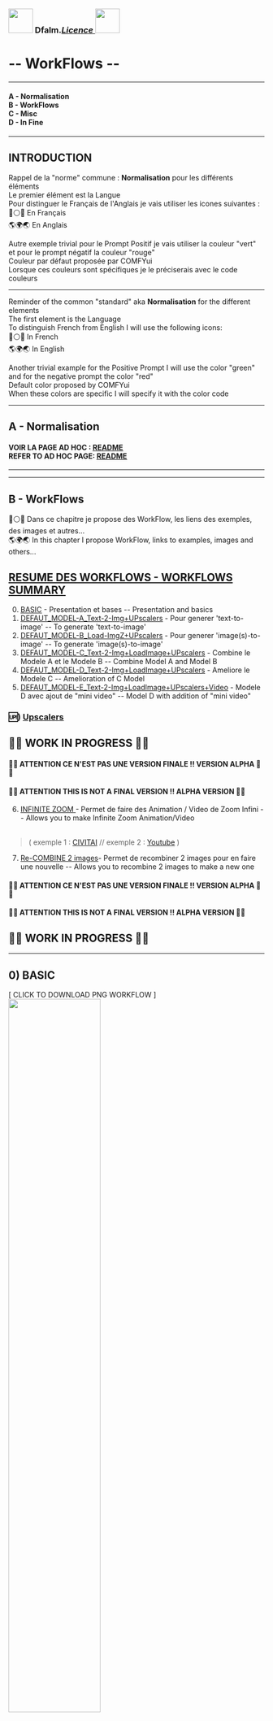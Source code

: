 ### <a href="https://creativecommons.org/publicdomain/zero/1.0/"><img src="https://raw.githubusercontent.com/Dfalm-Original/COMFYui/main/images/CC-0-Violet.png" height="48"></a> Dfalm.<i>[Licence ](https://github.com/Dfalm-Original/COMFYui?tab=License-1-ov-file)</i><a href="https://fr.wikipedia.org/wiki/WTFPL"><img src="https://raw.githubusercontent.com/Dfalm-Original/COMFYui/main/images/WTFPL_logo.svg.png" height="48"></a>
# **-- WorkFlows --**
<hr>

#### A - Normalisation<br>B - WorkFlows<br>C - Misc<br>D - In Fine
----
## INTRODUCTION
Rappel de la "norme" commune : **Normalisation** pour les différents éléments<br>
Le premier élément est la Langue<br>
Pour distinguer le Français de l'Anglais je vais utiliser les icones suivantes :<br>
🔵⚪️🔴 En Français<br>
🌎🌍🌏 En Anglais

Autre exemple trivial pour le Prompt Positif je vais utiliser la couleur "vert" et pour le prompt négatif la couleur "rouge"<br>
Couleur par défaut proposée par COMFYui<br>
Lorsque ces couleurs sont spécifiques je le préciserais avec le code couleurs

---
Reminder of the common "standard" aka **Normalisation** for the different elements<br>
The first element is the Language<br>
To distinguish French from English I will use the following icons:<br>
🔵⚪️🔴 In French<br>
🌎🌍🌏 In English<br>

Another trivial example for the Positive Prompt I will use the color "green" and for the negative prompt the color "red"<br>
Default color proposed by COMFYui<br>
When these colors are specific I will specify it with the color code

---
## A - Normalisation
#### VOIR LA PAGE AD HOC :  [ <u>README</u> ](https://github.com/Dfalm-Original/COMFYui)<br>REFER TO AD HOC PAGE: [ <u>README</u> ](https://github.com/Dfalm-Original/COMFYui)


-----
-----

## B - WorkFlows
🔵⚪️🔴 Dans ce chapitre je propose des WorkFlow, les liens des exemples, des images et autres...<br>🌎🌍🌏 In this chapter I propose WorkFlow, links to examples, images and others...

## [RESUME DES WORKFLOWS - WORKFLOWS SUMMARY ](Dfalm_Workflows.md)

0) <u>[BASIC](BASIC.md)</u> - Presentation et bases -- Presentation and basics
1) <u>[DEFAUT_MODEL-A_Text-2-Img+UPscalers](DEFAUT_MODEL-A.md)</u> - Pour generer 'text-to-image' -- To generate 'text-to-image'
2) <u>[DEFAUT_MODEL-B_Load-ImgZ+UPscalers](DEFAUT_MODEL-B.md)</u> - Pour generer 'image(s)-to-image' -- To generate 'image(s)-to-image'
3) <u>[DEFAUT_MODEL-C_Text-2-Img+LoadImage+UPscalers](DEFAUT_MODEL-C.md)</u> - Combine le Modele A et le Modele B -- Combine Model A and Model B
4) <u>[DEFAUT_MODEL-D_Text-2-Img+LoadImage+UPscalers](DEFAUT_MODEL-D.md)</u> - Ameliore le Modele C -- Amelioration of C Model
5) <u>[DEFAUT_MODEL-E_Text-2-Img+LoadImage+UPscalers+Video](DEFAUT_MODEL-E.md)</u> - Modele D avec ajout de "mini video" -- Model D with addition of "mini video"

### 🆙) <u>[Upscalers](Upscalers.md)</u>

## 🚧🚧 WORK IN PROGRESS 🚧🚧

#### 🚨🚨 ATTENTION CE N'EST PAS UNE VERSION FINALE !! VERSION ALPHA 🚨🚨
#### 🚨🚨 ATTENTION THIS IS NOT A FINAL VERSION !! ALPHA VERSION 🚨🚨
6) <u> [INFINITE ZOOM](Infinite-Zoom.md) </u>- Permet de faire des Animation / Video de Zoom Infini -- Allows you to make Infinite Zoom Animation/Video<br><br>
> (  exemple 1 : [CIVITAI](https://civitai.com/images/34925284) // exemple 2 : [Youtube](https://youtube.com/shorts/W1ugyeAG0Ys)  )<br> 

7) <u> [Re-COMBINE 2 images](Combine.md)</u>- Permet de recombiner 2 images pour en faire une nouvelle -- Allows you to recombine 2 images to make a new one<br>
#### 🚨🚨 ATTENTION CE N'EST PAS UNE VERSION FINALE !! VERSION ALPHA 🚨🚨
#### 🚨🚨 ATTENTION THIS IS NOT A FINAL VERSION !! ALPHA VERSION 🚨🚨
## 🚧🚧 WORK IN PROGRESS 🚧🚧 


<hr>

## 0) BASIC
[ CLICK TO DOWNLOAD PNG WORKFLOW ]<br>
<a href="Defaut/BASIC.png"><img src="Defaut/images/BASIC-V1.00-notes.jpg" width="60%"></a><br>

🔵⚪️🔴  Remplace le workflow **"default"**<br>  🌎🌍🌏 Replaces **"default"** workflow<br>
<img src="Defaut/images/default.png" width="30%"><br>

## 🔵⚪️🔴 VOIR LE WORKFLOW EN DETAIL  [ CLICK ] [BASIC](BASIC.md)<br>🌎🌍🌏 SEE THE WORKFLOW IN DETAIL [ CLICK ] [BASIC](BASIC.md)

### - Pour les UPScaler voir le chapitre idoine / UPScaler go to : <u>🆙 [Upscalers](Upscalers.md) </u>

<hr>

## I) -A-  DEFAUT_MODEL-A_Text-2-Img+UPscalers
[ CLICK TO DOWNLOAD PNG WORKFLOW ]<br>
<a href="Defaut/DEFAUT_MODEL-A_Text-2-Img+UPscalers.png"><img src="Defaut/images/DEFAUT_MODEL-A_Text-2-Img+UPscalersV1.00-notes.jpg" height="50%"></a><br>  


## 🔵⚪️🔴 Permet de faire *text-to-image* avec des options de *prompts* et la possibilité d'*UPScaler* l'image rendue <br>
#### ( Par defaut les deux UPscalers sont désactivés ❌ )
### Toutes les Options restent comnunes [ [BASIC](BASIC.md) ] :

## 🌎🌍🌏 Allows to do *text-to-image* with *prompts* options and the ability to *UPScaler* the rendered image <br>
#### ( By default both UPscalers are disabled ❌ )
### All Options remain common [ [BASIC](BASIC.md) ] :

## 🔵⚪️🔴 VOIR LE WORKFLOW EN DETAIL  [ CLICK ] [DEFAUT_MODEL-A_Text-2-Img+UPscalers](DEFAUT_MODEL-A.md)<br>🌎🌍🌏 SEE THE WORKFLOW IN DETAIL [ CLICK ] [DEFAUT_MODEL-A_Text-2-Img+UPscalers](DEFAUT_MODEL-A.md)

### - Pour les UPScaler voir le chapitre idoine / UPScaler go to : <u>🆙 [Upscalers](Upscalers.md) </u>

<hr>

## II) -B- DEFAUT_MODEL-B_Load-ImgZ+UPscalers
[ CLICK TO DOWNLOAD PNG WORKFLOW ]<br>
<a href="Defaut/DEFAUT_MODEL-B_Load-ImgZ+UPscalers.png"><img src="Defaut/images/DEFAUT_MODEL-B_Load-ImgZ+UPscalersV1.00-notes.jpg" height="50%"></a><br>

## 🔵⚪️🔴 Permet d'Upscaler des images avec 2 Upscalers<br>- Par defaut l'UPscaler "Hires/Lent" U2💜 est désactivé ❌<br><br>

## - U1💚/U2💜 - Upscalers
Le premier Upscaler **U1💚** est un Upscaler "simple" qui agrandit l'image sans post-traitement<br>
Le second Upscaler **U2💜** est un 'refiner' il utilise un Ksampler, la seed, la VAE ...<br> Desactive par defaut

## - **💛i** (Load-s Images)
L'option **💛i** permet de choisir entre différentes options d'images : Load Images<br>
<img src="Defaut/images/loads-images.png" width="30%"><br>
💚 - La première option est l'option '**classic**' lecture / load image simple : 1 image<br>
💙 - La deuxième option est '**load image batch**' permet de prendre toutes les images d'un repertoire<br>
💛 - La troisieme option est '**load image from URL**' permet d'utiliser une images 'direct' depuis l'adresse Web sans avoir besoin de la telecharger pour l'utiliser dans l'option [1] - 💚<br>

### Toutes les Options restent comnunes :
#### - **🧡ON/OFF**<br> - **⚪️L** (Lora)<br>- **🔘P** (Prompt)<br>- **🔴S** Save<br>

## 🌎🌍🌏 Allows you to Upscale images with 2 Upscalers<br>- By default the "Hires/Lent" U2💜 UPscaler is disabled ❌<br><br>

## - U1💚/U2💜 - Upscalers
The first Upscaler **U1💚** is a "simple" Upscaler that enlarges the image without post-processing<br>
The second Upscaler **U2💜** is a 'refiner' it uses a Ksampler, the seed, the VAE ...<br> Disabled by default

## - **💛i** (Load-s Images)
The **💛i** option allows you to choose between different image options: Load Images<br>
<img src="Defaut/images/loads-images.png" width="30%"><br>
💚 - The first option is the '**classic**' option, read / load single image: 1 image<br>
💙 - The second option is '**load image batch**', allows you to take all the images from a directory<br>
💛 - The third option is '**load image from URL**', allows you to use an image 'direct' from the web address without having to download it to use it in option [1] - 💚<br>

### All Options remain common:
#### - **🧡ON/OFF**<br> - **⚪️L** (Lora)<br>- **🔘P** (Prompt)<br>- **🔴S** Save<br>

## - Pour les UPScaler voir le chapitre idoine / UPScaler go to : <u>4️⃣ Upscalers </u>

<hr>

## III) - C - DEFAUT_MODEL-C_Text-2-Img+LoadImage+UPscalers 
[ CLICK TO DOWNLOAD PNG WORKFLOW ]<br>
<a href="Defaut/DEFAUT_MODEL-C_Text-2-Img+LoadImage+UPscalers.png"><img src="Defaut/images/DEFAUT_MODEL-C_Text-2-Img+LoadImage+UPscalersV1.00.jpg" height="50%">

### 🐞 BUG TRIVIAL 🐞 : - Bug Section - plus bas / Below 
## 🔵⚪️🔴 Combine le Modele A et le Modele B<br>
A - Permet de faire *text-to-image* avec des options de *prompts* <br>
B - Permet de faire du *image-to-image* avec des options de *prompts* avec l'option '**denoise**' ( **💙 D** )<br>
### Toutes les Options restent comnunes :
#### - **🧡ON/OFF**<br>- **⚪️L** (Lora)<br>- **🔘P** (Prompt)<br>- **🔴S** Sauvegarde / Save<br>- **💛i** (Load-s Images)

## - **⚫️C** Choix de generation d'image
Choisir entre 4 options :
- [1] <b>text 2 image </b> -  Ksampler "calcul" de l'image <br>
- [2] <b>Load-Image </b>: une seule image <br>
- [3] <b>Load Batch image </b> / répertoire  <br>
- [4] <b>Load Image From URL </b>: depuis 'internet' <br>

## - **💙 D** Denoise
Permet de modifier le '**denoise**' pour les options 2 3 et 4<b> ( *Load-Image - Load Batch image - Load Image From URL* )<br>
Le '**denoise**' est force a **1.00** pour l'option **[1]**

## - U1💚/U2💜 - Upscalers ( desactives par defaut )
Le premier Upscaler **U1💚** est un Upscaler "simple" qui agrandit l'image sans post-traitement<br>
Le second Upscaler **U2💜** est un 'refiner' il utilise un Ksampler, la seed, la VAE ...<br>

## - **🧡ON/OFF**
L'interrupteur note **🧡ON/OFF** permet d'activer / desactiver les groupes :  U1💚/U2💜 en fonction des besoin d'UPScale

## - **⚪️L** (Lora)
L'option **⚪️L** permet d'ajouter un Lora lors de la generation de l'images<br>- Par defaut l'option est desactivee<br>

## - Sauvegarde / Save  
Sauvegarde / Save **🔴S** Ref : *0️⃣BASIC-V1.00

## - **💛i** (Load-s Images)
L'option **💛i** permet de choisir entre différentes options d'images : Load Images<br>
<img src="Defaut/images/loads-images.png" width="30%"><br>
💚 - La première option est l'option '**classic**' lecture / load image simple : 1 image<br>
💙 - La deuxième option est '**load image batch**' permet de prendre toutes les images d'un repertoire<br>
💛 - La troisieme option est '**load image from URL**' permet d'utiliser une images 'direct' depuis l'adresse Web sans avoir besoin de la telecharger pour l'utiliser dans l'option [1] - 💚<br>

## 🌎🌍🌏 Combine Model A and Model B<br>
A - Allows you to do *text-to-image* with *prompts* options <br>
B - Allows you to do *image-to-image* with *prompts* options with the '**denoise**' option ( **💙 D** )<br>
### All Options remain common:
#### - **🧡ON/OFF**<br>- **⚪️L** (Lora)<br>- **🔘P** (Prompt)<br>- **🔴S** Sauvegarde / Save<br>- **💛i** (Load-s Images)<br>

## - **⚫️C** Image generation choice
Choose between 4 options:
- [1] <b>text 2 image</b> - Ksampler "calculation" of the image <br>
- [2] <b>Load-Image</b>: a single image <br>
- [3] <b>Load Batch image</b> / directory <br>
- [4] <b>Load Image From URL</b>: from 'internet' <br>

## - **💙 D** Denoise
Allows to modify the '**denoise**' for options 2 3 and 4<b> ( *Load-Image - Load Batch image - Load Image From URL* )<br>
'**denoise**' is forced to **1.00** for option **[1]**

## - U1💚/U2💜 - Upscalers ( disabled by default )
The first Upscaler **U1💚** is a "simple" Upscaler that enlarges the image without post-processing<br>
The second Upscaler **U2💜** is a 'refiner' it uses a Ksampler, the seed, the VAE ...<br>

## - **🧡ON/OFF**
The switch notes **🧡ON/OFF** allows you to activate/deactivate the groups: U1💚/U2💜 depending on UPScale's needs

## - **⚪️L** (Lora)
The **⚪️L** option allows you to add a Lora when generating the images<br>- By default the option is disabled<br>

## - Save / Save
Save / Save **🔴S** Ref: *0️⃣BASIC-V1.00

## - **💛i** (Load-s Images)
The **💛i** option allows you to choose between different image options: Load Images<br>
<img src="Defaut/images/loads-images.png" width="30%"><br>
💚 - The first option is the '**classic**' option, read / load simple image : 1 image<br>
💙 - The second option is '**load image batch**' allows you to take all the images from a directory<br>
💛 - The third option is '**load image from URL**' allows you to use an image 'direct' from the web address without having to download it to use it in option [1] - 💚<br>

## - Pour les UPScaler voir le chapitre idoine / UPScaler go to : <u>4️⃣ Upscalers </u>

<hr>

## III) - C - DEFAUT_MODEL-C_Text-2-Img+LoadImage+UPscalers 
[ CLICK TO DOWNLOAD PNG WORKFLOW ]<br>
<a href="Defaut/DEFAUT_MODEL-C_Text-2-Img+LoadImage+UPscalers.png"><img src="Defaut/images/DEFAUT_MODEL-C_Text-2-Img+LoadImage+UPscalersV1.00.jpg" height="50%">

### 🐞 BUG TRIVIAL 🐞 : - Bug Section
## 🔵⚪️🔴 Combine le Modele A et le Modele B<br>
A - Permet de faire *text-to-image* avec des options de *prompts* <br>
B - Permet de faire du *image-to-image* avec des options de *prompts* avec l'option '**denoise**' ( **💙 D** )<br>
### Toutes les Options restent comnunes [ [BASIC](BASIC.md) ] :

## 🌎🌍🌏 Combines Model A and Model B<br>
A - Allows you to do *text-to-image* with *prompts* options <br>
B - Allows you to do *image-to-image* with *prompts* options with the '**denoise**' option ( **💙 D** )<br>
### All Options remain common [ [BASIC](BASIC.md) ] :

## 🔵⚪️🔴 VOIR LE WORKFLOW EN DETAIL  [ CLICK ] [DEFAUT_MODEL-C_Text-2-Img+LoadImage+UPscalers](DEFAUT_MODEL-C.md) <br>🌎🌍🌏 SEE THE WORKFLOW IN DETAIL [ CLICK ] [DEFAUT_MODEL-C_Text-2-Img+LoadImage+UPscalers](DEFAUT_MODEL-C.md)

### - Pour les UPScaler voir le chapitre idoine / UPScaler go to : <u>🆙 [Upscalers](Upscalers.md) </u>

<hr>

## IV) - D - DEFAUT_MODEL-D_Text-2-Img+LoadImage+UPscalers + Boucle (Loop)
[ CLICK TO DOWNLOAD PNG WORKFLOW ]<br>
<a href="Defaut/DEFAUT_MODEL-D_Text-2-Img+LoadImage+UPscalers.png"><img src="Defaut/images/DEFAUT_MODEL-D_Text-2-Img+LoadImage+UPscalers-notes.jpg" height="50%">

### 🐞 BUG TRIVIAL 🐞 : - Bug Section
## 🔵⚪️🔴 Modele C Ameliore <br>
Rajoute une boucle (❤️Loop) et permet de re-injecter l'image generer pour la retravailler
- Option 5 : 💜 [5]  <b>Image Receiver</b>
### Toutes les Options restent comnunes au [ [ modele C ](DEFAUT_MODEL-C.md) ] & au modele [ [BASIC](BASIC.md) ] :

## 🌎🌍🌏 Improved Model C <br>
Adds a ❤️Loop and allows to re-inject the generated image to rework it
- Option 5 : 💜 [5]  <b>Image Receiver</b>
### All Options remain common to the [ [ C model ](DEFAUT_MODEL-C.md) ] & to the [ [BASIC](BASIC.md) ] model:

## 🔵⚪️🔴 VOIR LE WORKFLOW EN DETAIL  [ CLICK ] [DEFAUT_MODEL-D_Text-2-Img+LoadImage+UPscalers](DEFAUT_MODEL-D.md) <br>🌎🌍🌏 SEE THE WORKFLOW IN DETAIL [ CLICK ] [DEFAUT_MODEL-D_Text-2-Img+LoadImage+UPscalers](DEFAUT_MODEL-D.md)

### - Pour les UPScaler voir le chapitre idoine / UPScaler go to : <u>🆙 [Upscalers](Upscalers.md) </u>

<hr>

## V) - E -DEFAUT_MODEL-E_Text-2-Img+LoadImage+UPscalers+Video
[ CLICK TO DOWNLOAD PNG WORKFLOW ]<br>
<a href="Defaut/DEFAUT_MODEL-E_Text-2-Img+LoadImage+UPscalers+Video.png"><img src="Defaut/images/DEFAUT_MODEL-E_Text-2-Img+LoadImage+UPscalers+VideoV1.00-notes.jpg" height="50%">

### 🐞 BUG TRIVIAL 🐞 : - Bug Section
## 🔵⚪️🔴 Modele D Ameliore<br>Il s'agit du Modele D avec l'ajout de "mini" video **V⚪️**

## - **⚪️ Video on/off
Pour les options voir le GitHub de **[akatz-ai](https://github.com/akatz-ai)** : <u>[ComfyUI-Depthflow-Nodes](https://github.com/akatz-ai/ComfyUI-Depthflow-Nodes)</u>

### Toutes les Options restent comnunes au [ [ modele D ](DEFAUT_MODEL-D.md) ] & au modele [ [BASIC](BASIC.md) ] :

<img src="Defaut/DEFAUT_MODEL-E_Text-2-Img+LoadImage+UPscalers+Video.gif" width="20%">

## 🌎🌍🌏 Modele D Ameliorations<br>This is Modele D with the addition of "mini" video **V⚪️**
## - **⚪️ Video on/off
For options see the GitHub of **[akatz-ai](https://github.com/akatz-ai)**: <u>[ComfyUI-Depthflow-Nodes](https://github.com/akatz-ai/ComfyUI-Depthflow-Nodes)</u>

### All Options remain common to the [ [ D model ](DEFAUT_MODEL-D.md) ] & to the [ [BASIC](BASIC.md) ] model:


## 🔵⚪️🔴 VOIR LE WORKFLOW EN DETAIL  [ CLICK ] [DEFAUT_MODEL-E_Text-2-Img+LoadImage+UPscalers+Video](DEFAUT_MODEL-E.md)<br>🌎🌍🌏 SEE THE WORKFLOW IN DETAIL [ CLICK ] [DEFAUT_MODEL-E_Text-2-Img+LoadImage+UPscalers+Video](DEFAUT_MODEL-E.md)

### - Pour les UPScaler voir le chapitre idoine / UPScaler go to : <u>🆙 [Upscalers](Upscalers.md) </u>

<hr>
<hr>

## 🆙) Upscalers :
### Hires - Lent / Slow  

Il y a deux Upscalers, un rapide et un "lent" qui fait du refiner

## 🔵⚪️🔴 VOIR LES DETAILS  [ CLICK ] [Upscalers](Upscalers.md)<br>🌎🌍🌏 SEE DETAILS [ CLICK ] [Upscalers](Upscalers.md)


## ℹ️ INFORMATION : 
## 📥 Telecharger des modeles / download models :
 [OPEN UPSCALER](https://openmodeldb.info) : https://openmodeldb.info
#### INSTALLER LES MODELES DANS / INSTALL MODELS IN

.\ComfyUI\Models\upscale_models

-----
-----

<h1>C - MISC</h1>

### Conseil / Advice
🔵⚪️🔴 Pour la preview image j'utilise egalement la couleur noire et uniquement "PREVIEW IMAGE"<br>
Je conseille d'utiliser les "SD" Prompt generator et Prompt Saver 1️⃣ pour diverses raisons

🌎🌍🌏 For the preview image I also use black color and only "PREVIEW IMAGE"<br>
I recommend using the "SD" Prompt generator and Prompt Saver 1️⃣ for various reasons

1️⃣ SD Prompt Reader Node : https://github.com/receyuki/comfyui-prompt-reader-node<br>

# BUG

### VOIR LA PAGE AD HOC :  [ <u>README - Section Bugs</u> ](https://github.com/Dfalm-Original/COMFYui)<br>REFER TO AD HOC PAGE:[ <u>README - Bugs Section </u>](https://github.com/Dfalm-Original/COMFYui)

---

<h1>D - In Fine</h1>

## Liens Utiles - Links usefull :
VIEILLES VERSIONS / OLDS VERSION  <b>COMFYui</b> :
https://github.com/comfyanonymous/ComfyUI/tags<br>
INDISPENSABLE : <b>COMFYui Manger</b> : https://github.com/ltdrdata/ComfyUI-Manager

### Beginner’s Guide to ComfyUI
By Andrew : https://stable-diffusion-art.com/comfyui/
### Unlock the Power of ComfyUI: A Beginner's Guide with Hands-On Practice
And "RUN WORKFLOW" online : https://www.runcomfy.com/tutorials/comfyui-beginners-guide
### ComfyUI WIKI
Your Ultimate Companion for Mastering Stable Diffusion ComfyUI : https://comfyui-wiki.com

----
### Credit
ComfyUI/[ComfyUI](https://github.com/comfyanonymous/ComfyUI) - A powerful and modular stable diffusion GUI.

**And, for all ComfyUI custom node developers**

🙏 Un grand merci au / Special Thanks to the  : <b>GOAT [ltdrdata](https://github.com/ltdrdata)</b><br>
[ComfyUI ltdrdata:FORK](https://github.com/comfyanonymous/ComfyUI)<br>
[ComfyUI-Manager](https://github.com/ltdrdata/ComfyUI-Manager)<br>
[ComfyUI-Impact-Pack](https://github.com/ltdrdata/ComfyUI-Impact-Pack)<br>
[ComfyUI-Inspire-Pack](https://github.com/ltdrdata/ComfyUI-Inspire-Pack)<br>
[ComfyUI-extension-tutorials](https://github.com/ltdrdata/ComfyUI-extension-tutorials)

----
----
### <a href="https://creativecommons.org/publicdomain/zero/1.0/"><img src="https://raw.githubusercontent.com/Dfalm-Original/COMFYui/main/images/CC-0-Violet.png" height="48"></a> Dfalm.<i>[Licence ](https://github.com/Dfalm-Original/COMFYui?tab=License-1-ov-file)</i><a href="https://fr.wikipedia.org/wiki/WTFPL"><img src="https://raw.githubusercontent.com/Dfalm-Original/COMFYui/main/images/WTFPL_logo.svg.png" height="48"></a>
<p><img alt="Github" src="http://Dfalm.fr/ComfyUI/Git-Logo-Dfalm.png" width="48"> github : <a href="https://github.com/Dfalm-Original/COMFYui" target="_blank">https://github.com/Dfalm-Original/COMFYui</a></p>
<p><img alt="Youtube" src="http://Dfalm.fr/ComfyUI/youtube+logoToon.png" width="48"> Youtube : <a href="https://www.youtube.com/@Dfalm" target="_blank">https://www.youtube.com/@Dfalm</a></p>